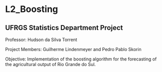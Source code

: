 # L2_Boosting

## UFRGS Statistics Department Project

Professor: Hudson da Silva Torrent

Project Members: Guilherme Lindenmeyer and Pedro Pablo Skorin

Objective: Implementation of the boosting algorithm for the forecasting of the agricultural output of Rio Grande do Sul.
